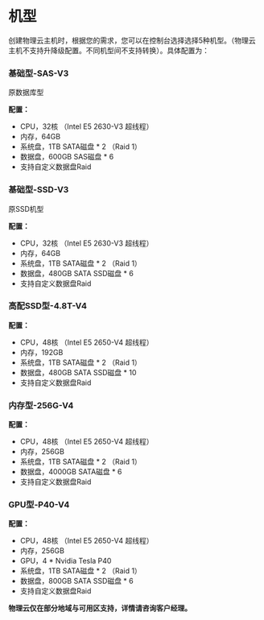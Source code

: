 # 机型



创建物理云主机时，根据您的需求，您可以在控制台选择选择5种机型。（物理云主机不支持升降级配置。不同机型间不支持转换）。具体配置为：

### 基础型-SAS-V3

原数据库型

**配置：**

  * CPU，32核 （Intel E5 2630-V3 超线程）
  * 内存，64GB
  * 系统盘，1TB SATA磁盘 * 2 （Raid 1）
  * 数据盘，600GB SAS磁盘 * 6 
  * 支持自定义数据盘Raid


### 基础型-SSD-V3

原SSD机型

**配置：**

  - CPU，32核 （Intel E5 2630-V3 超线程）
  - 内存，64GB
  - 系统盘，1TB SATA磁盘 * 2 （Raid 1）
  - 数据盘，480GB SATA SSD磁盘 * 6 
  - 支持自定义数据盘Raid

### 高配SSD型-4.8T-V4

**配置：**

  - CPU，48核 （Intel E5 2650-V4 超线程）
  - 内存，192GB
  - 系统盘，1TB SATA磁盘 * 2 （Raid 1）
  - 数据盘，480GB SATA SSD磁盘 * 10 
  - 支持自定义数据盘Raid

### 内存型-256G-V4

**配置：**

  - CPU，48核 （Intel E5 2650-V4 超线程）
  - 内存，256GB
  - 系统盘，1TB SATA磁盘 * 2 （Raid 1）
  - 数据盘，4000GB SATA磁盘 * 6 
  - 支持自定义数据盘Raid

### GPU型-P40-V4

**配置：**

  - CPU，48核 （Intel E5 2650-V4 超线程）
  - 内存，256GB
  - GPU，4 * Nvidia Tesla P40
  - 系统盘，1TB SATA磁盘 * 2 （Raid 1）
  - 数据盘，800GB SATA SSD磁盘 * 6 
  - 支持自定义数据盘Raid

**物理云仅在部分地域与可用区支持，详情请咨询客户经理。**
